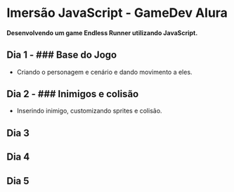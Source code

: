 # Imersão JavaScript - GameDev Alura
#### Desenvolvendo um game Endless Runner utilizando JavaScript.


## Dia 1 - ### Base do Jogo
- Criando o personagem e cenário e dando movimento a eles.

## Dia 2 - ### Inimigos e colisão
- Inserindo inimigo, customizando sprites e colisão.

## Dia 3
###

## Dia 4
###

## Dia 5
###
